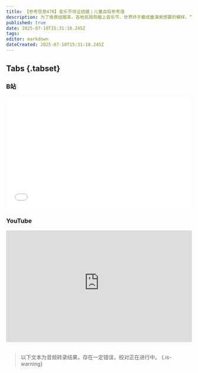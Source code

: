 ```yaml
---
title: 【参考信息476】音乐节领证结婚；儿童血铅参考值
description: 为了挽救结婚率，各地民政局瞄上音乐节，世界终于癫成童漠男想要的模样，“音乐节上拜天地”成真。云南红河女子炫耀体制内怀孕摆烂不上班，称丈夫是副处，被质疑“娇妻文学”。甘肃天水幼儿园铅中毒事件出官方通报，多个谜题待解。中国儿童血铅参考值19年没变，世卫推荐标准是中国的一半。长期关注污染问题的行为艺术家“坚果兄弟”因寻衅滋事被拘20天。武汉原市长周先旺被查；西藏原副主席王勇死缓，贪腐集中在贵州民航任上。
published: true
date: 2025-07-10T15:31:18.245Z
tags: 
editor: markdown
dateCreated: 2025-07-10T15:31:18.245Z
---
```


## Tabs {.tabset}
### B站
<div style="position: relative; padding: 30% 45%;">
<iframe style="position: absolute; width: 100%; height: 100%; left: 0; top: 0;" src="//player.bilibili.com/player.html?&bvid=BV1dvG3z3Evf&page=1&as_wide=1&high_quality=1&danmaku=1&autoplay=0" scrolling="no" border="0" frameborder="no" framespacing="0" allowfullscreen="true"></iframe>
</div>

### YouTube
<div style="position: relative; padding: 30% 45%;">
<iframe style="position: absolute; top: 0; left: 0; width: 100%; height: 100%;" src="https://www.youtube-nocookie.com/embed/YouTubeVID" title="YouTube video player" frameborder="0" allow="accelerometer; autoplay; clipboard-write; encrypted-media; gyroscope; picture-in-picture" allowfullscreen></iframe>
</div>

## 

> 以下文本为音频转录结果，存在一定错误，校对正在进行中。
{.is-warning}
